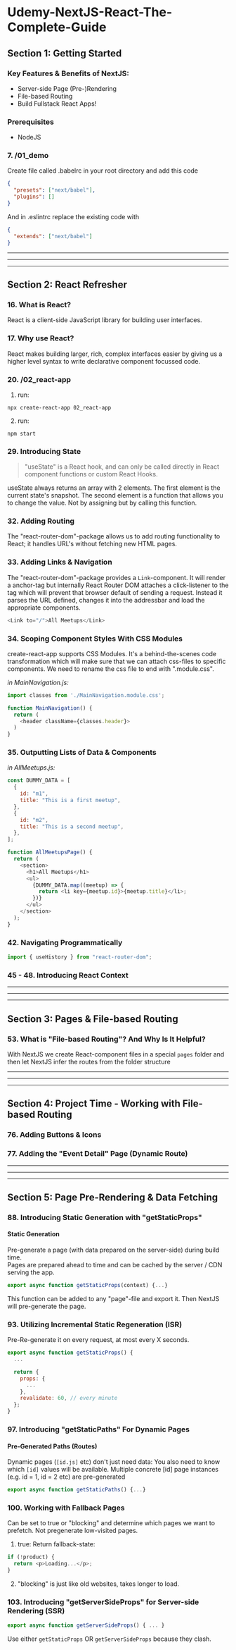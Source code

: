 # Udemy-NextJS-React-The-Complete-Guide

## Section 1: Getting Started

### Key Features & Benefits of NextJS:

- Server-side Page (Pre-)Rendering
- File-based Routing
- Build Fullstack React Apps!

### Prerequisites

- NodeJS

### 7. /01_demo

Create file called .babelrc in your root directory and add this code

```json
{
  "presets": ["next/babel"],
  "plugins": []
}
```

And in .eslintrc replace the existing code with

```json
{
  "extends": ["next/babel"]
}
```

---

---

---

## Section 2: React Refresher

### 16. What is React?

React is a client-side JavaScript library for building user interfaces.

### 17. Why use React?

React makes building larger, rich, complex interfaces easier by giving us a higher level syntax to write declarative component focussed code.

### 20. /02_react-app

1. run:

```code
npx create-react-app 02_react-app
```

2. run:

```code
npm start
```

### 29. Introducing State

> "useState" is a React hook, and can only be called directly in React component functions or custom React Hooks.

useState always returns an array with 2 elements. The first element is the current state's snapshot. The second element is a function that allows you to change the value. Not by assigning but by calling this function.

### 32. Adding Routing

The "react-router-dom"-package allows us to add routing functionality to React; it handles URL's without fetching new HTML pages.

### 33. Adding Links & Navigation

The "react-router-dom"-package provides a `Link`-component.
It will render a anchor-tag but internally React Router DOM attaches a click-listener to the tag which will prevent that browser default of sending a request.
Instead it parses the URL defined, changes it into the addressbar and load the appropriate components.

```js
<Link to="/">All Meetups</Link>
```

### 34. Scoping Component Styles With CSS Modules

create-react-app supports CSS Modules. It's a behind-the-scenes code transformation which will make sure that we can attach css-files to specific components. We need to rename the css file to end with ".module.css".

_in MainNavigation.js:_

```js
import classes from './MainNavigation.module.css';

function MainNavigation() {
  return (
    <header className={classes.header}>
  )
}
```

### 35. Outputting Lists of Data & Components

_in AllMeetups.js:_

```js
const DUMMY_DATA = [
  {
    id: "m1",
    title: "This is a first meetup",
  },
  {
    id: "m2",
    title: "This is a second meetup",
  },
];

function AllMeetupsPage() {
  return (
    <section>
      <h1>All Meetups</h1>
      <ul>
        {DUMMY_DATA.map((meetup) => {
          return <li key={meetup.id}>{meetup.title}</li>;
        })}
      </ul>
    </section>
  );
}
```

### 42. Navigating Programmatically

```js
import { useHistory } from "react-router-dom";
```

### 45 - 48. Introducing React Context

---

---

---

## Section 3: Pages & File-based Routing

### 53. What is "File-based Routing"? And Why Is It Helpful?

With NextJS we create React-component files in a special `pages` folder and then let NextJS infer the routes from the folder structure

---

---

---

## Section 4: Project Time - Working with File-based Routing

### 76. Adding Buttons & Icons

### 77. Adding the "Event Detail" Page (Dynamic Route)

---

---

---

## Section 5: Page Pre-Rendering & Data Fetching

### 88. Introducing Static Generation with "getStaticProps"

#### Static Generation

Pre-generate a page (with data prepared on the server-side) during build time.  
Pages are prepared ahead to time and can be cached by the server / CDN serving the app.

```js
export async function getStaticProps(context) {...}
```

This function can be added to any "page"-file and export it. Then NextJS will pre-generate the page.

### 93. Utilizing Incremental Static Regeneration (ISR)

Pre-Re-generate it on every request, at most every X seconds.

```js
export async function getStaticProps() {
  ...

  return {
    props: {
      ...
    },
    revalidate: 60, // every minute
  };
}
```

### 97. Introducing "getStaticPaths" For Dynamic Pages

#### Pre-Generated Paths (Routes)

Dynamic pages (`[id.js]` etc) don't just need data: You also need to know which `[id]` values will be available.
Multiple concrete [id] page instances (e.g. id = 1, id = 2 etc) are pre-generated

```js
export async function getStaticPaths() {...}
```

### 100. Working with Fallback Pages

Can be set to true or "blocking" and determine which pages we want to prefetch.
Not pregenerate low-visited pages.

1. true:
   Return fallback-state:

```js
if (!product) {
  return <p>Loading...</p>;
}
```

2. "blocking" is just like old websites, takes longer to load.

### 103. Introducing "getServerSideProps" for Server-side Rendering (SSR)

```js
export async function getServerSideProps() { ... }
```

Use either `getStaticProps` OR `getServerSideProps` because they clash.
